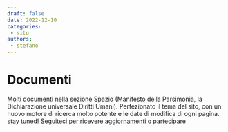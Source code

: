 ```yaml
---
draft: false 
date: 2022-12-10
categories:
 - sito
authors: 
 - stefano
---
```


# Documenti
Molti documenti nella sezione Spazio (Manifesto della Parsimonia, la Dichiarazione universale Diritti Umani). Perfezionato il tema del sito, con un nuovo motore di ricerca molto potente e le date di modifica di ogni pagina. stay tuned! [Seguiteci per ricevere aggiornamenti o partecipare](../../../info/contatto.md)
